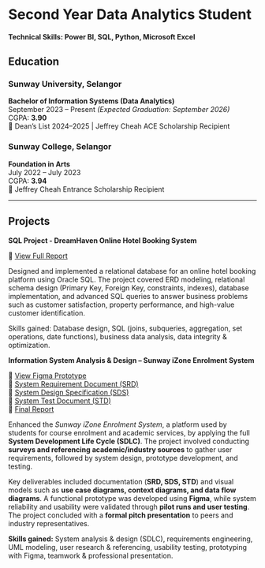# Second Year Data Analytics Student

#### Technical Skills: Power BI, SQL, Python, Microsoft Excel

## Education

### Sunway University, Selangor  
**Bachelor of Information Systems (Data Analytics)**  
September 2023 – Present _(Expected Graduation: September 2026)_  
CGPA: **3.90**  
🏅 Dean’s List 2024–2025 | Jeffrey Cheah ACE Scholarship Recipient  


### Sunway College, Selangor  
**Foundation in Arts**  
July 2022 – July 2023  
CGPA: **3.94**  
🏅 Jeffrey Cheah Entrance Scholarship Recipient  

---

## Projects
**SQL Project - DreamHaven Online Hotel Booking System**

📄 [View Full Report](docs/Group35_DBMS_Final_Assessment.pdf)  

Designed and implemented a relational database for an online hotel booking platform using Oracle SQL. The project covered ERD modeling, relational schema design (Primary Key, Foreign Key, constraints, indexes), database implementation, and advanced SQL queries to answer business problems such as customer satisfaction, property performance, and high-value customer identification.

Skills gained: Database design, SQL (joins, subqueries, aggregation, set operations, date functions), business data analysis, data integrity & optimization.


**Information System Analysis & Design – Sunway iZone Enrolment System**

🔗 [View Figma Prototype](https://www.figma.com/proto/AlRvWYK8g5C3TqoSxjjj4A/iZone-Waitlist-System--Initial-Prototype-?node-id=419-388&p=f&t=OVNLSf8JjvlHRSFs-1&scaling=scale-down&content-scaling=fixed&page-id=10%3A3&starting-point-node-id=502%3A246&show-proto-sidebar=1)  
📄 [System Requirement Document (SRD)](docs/System_Requirement_Document_(SRD).pdf)  
📄 [System Design Specification (SDS)](docs/System_Design_Specification_(SDS).pdf)  
📄 [System Test Document (STD)](docs/System_Test_Document_(STD).pdf)  
📄 [Final Report](docs/Final_Report.pdf)  

Enhanced the *Sunway iZone Enrolment System*, a platform used by students for course enrolment and academic services, by applying the full **System Development Life Cycle (SDLC)**. The project involved conducting **surveys and referencing academic/industry sources** to gather user requirements, followed by system design, prototype development, and testing.  

Key deliverables included documentation (**SRD, SDS, STD**) and visual models such as **use case diagrams, context diagrams, and data flow diagrams**. A functional prototype was developed using **Figma**, while system reliability and usability were validated through **pilot runs and user testing**. The project concluded with a **formal pitch presentation** to peers and industry representatives.  

**Skills gained:** System analysis & design (SDLC), requirements engineering, UML modeling, user research & referencing, usability testing, prototyping with Figma, teamwork & professional presentation.  

